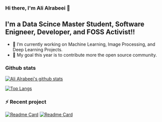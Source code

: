 ### Hi there, I'm Ali Alrabeei  👋


## I'm a Data Scince Master Student, Software Enigneer, Developer, and FOSS Activist!!

- 🔭 I’m currently working on Machine Learning, Image Processing, and Deep Learning Projects.
- 🌱 My goal this year is to contribute more the open source community.


### Github stats
[![Ali Alrabeei's github stats](https://github-readme-stats.vercel.app/api?username=ali-commits&theme=react&show_icons=true)](https://github.com/ali-commits)

[![Top Langs](https://github-readme-stats.vercel.app/api/top-langs/?username=ali-commits&theme=react&layout=compact&show_icons=true)](https://github.com/ali-commits)

### :zap: Recent project</summary>
[![Readme Card](https://github-readme-stats.vercel.app/api/pin/?username=ali-commits&repo=ML-FingersCounter&theme=react)](https://github.com/ali-commits/ML-FingersCounter)
[![Readme Card](https://github-readme-stats.vercel.app/api/pin/?username=ali-commits&repo=ML-FaceMaskDetection&theme=react)](https://github.com/ali-commits/ML-FaceMaskDetection)


